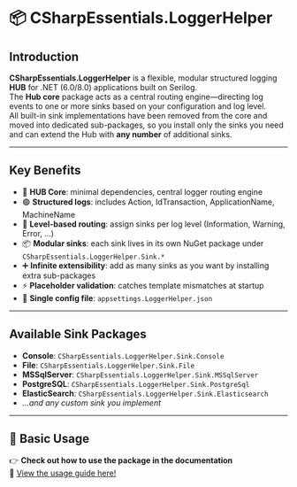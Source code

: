 ﻿# 📦 CSharpEssentials.LoggerHelper

## Introduction

**CSharpEssentials.LoggerHelper** is a flexible, modular structured logging **HUB** for .NET (6.0/8.0) applications built on Serilog.  
The **Hub core** package acts as a central routing engine—directing log events to one or more sinks based on your configuration and log level.  
All built-in sink implementations have been removed from the core and moved into dedicated sub-packages, so you install only the sinks you need and can extend the Hub with **any number** of additional sinks.

---

## Key Benefits

- 🔧 **HUB Core**: minimal dependencies, central logger routing engine  
- 🟢 **Structured logs**: includes Action, IdTransaction, ApplicationName, MachineName  
- 🔀 **Level-based routing**: assign sinks per log level (Information, Warning, Error, …)  
- 📦 **Modular sinks**: each sink lives in its own NuGet package under `CSharpEssentials.LoggerHelper.Sink.*`  
- ➕ **Infinite extensibility**: add as many sinks as you want by installing extra sub-packages  
- ⚡️ **Placeholder validation**: catches template mismatches at startup  
- 📁 **Single config file**: `appsettings.LoggerHelper.json`

---

## Available Sink Packages

- **Console**: `CSharpEssentials.LoggerHelper.Sink.Console`  
- **File**: `CSharpEssentials.LoggerHelper.Sink.File`  
- **MSSqlServer**: `CSharpEssentials.LoggerHelper.Sink.MSSqlServer`  
- **PostgreSQL**: `CSharpEssentials.LoggerHelper.Sink.PostgreSql`  
- **ElasticSearch**: `CSharpEssentials.LoggerHelper.Sink.Elasticsearch`  
- _…and any custom sink you implement_

---

## 🚀 Basic Usage

👉 **Check out how to use the package in the documentation**  
📖 [View the usage guide here!](https://github.com/alexbypa/CSharp.Essentials/tree/main/CSharpEssentials.LoggerHelper/doc.md)